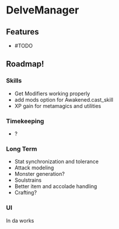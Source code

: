 # DelveManager

## Features
- #TODO
## Roadmap!
### Skills
- Get Modifiers working properly
 - add mods option for Awakened.cast_skill
 - XP gain for metamagics and utilities

### Timekeeping
- ?

### Long Term
- Stat synchronization and tolerance
- Attack modeling
- Monster generation?
- Soulstrains
- Better item and accolade handling
- Crafting?

### UI

In da works